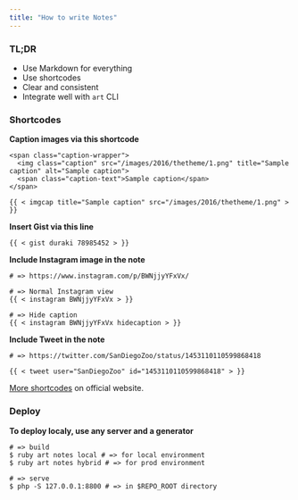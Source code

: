 ```yaml
---
title: "How to write Notes"
---
```


### TL;DR

* Use Markdown for everything
* Use shortcodes
* Clear and consistent
* Integrate well with `art` CLI

### Shortcodes

**Caption images via this shortcode**

```
<span class="caption-wrapper">
  <img class="caption" src="/images/2016/thetheme/1.png" title="Sample caption" alt="Sample caption">
  <span class="caption-text">Sample caption</span>
</span>
```

```
{{ < imgcap title="Sample caption" src="/images/2016/thetheme/1.png" > }}
```

**Insert Gist via this line**

```
{{ < gist duraki 78985452 > }}
```

**Include Instagram image in the note**

```
# => https://www.instagram.com/p/BWNjjyYFxVx/

# => Normal Instagram view
{{ < instagram BWNjjyYFxVx > }}

# => Hide caption
{{ < instagram BWNjjyYFxVx hidecaption > }}
```

**Include Tweet in the note**

```
# => https://twitter.com/SanDiegoZoo/status/1453110110599868418

{{ < tweet user="SanDiegoZoo" id="1453110110599868418" > }}
```

[More shortcodes](https://gohugo.io/content-management/shortcodes/) on official website.

### Deploy

**To deploy localy, use any server and a generator**

```
# => build
$ ruby art notes local # => for local environment
$ ruby art notes hybrid # => for prod environment

# => serve
$ php -S 127.0.0.1:8800 # => in $REPO_ROOT directory
```


